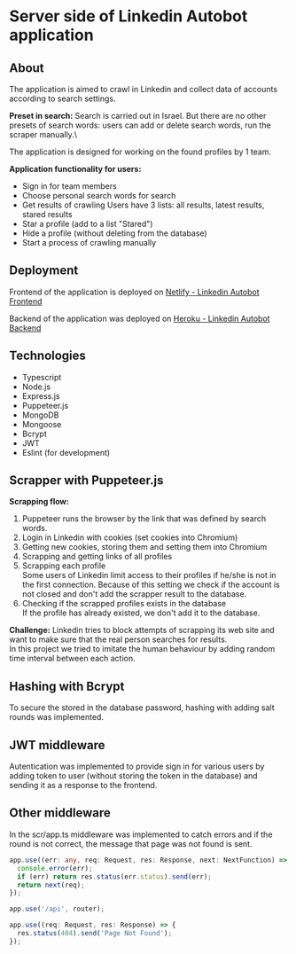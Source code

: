 # Server side of Linkedin Autobot application

## About

The application is aimed to crawl in Linkedin and collect data of accounts according to search settings.

**Preset in search:**
Search is carried out in Israel. But there are no other presets of search words: users can add or delete search words, run the scraper manually.\

The application is designed for working on the found profiles by 1 team.

**Application functionality for users:**

- Sign in for team members
- Choose personal search words for search
- Get results of crawling
  Users have 3 lists: all results, latest results, stared results
- Star a profile (add to a list "Stared")
- Hide a profile (without deleting from the database)
- Start a process of crawling manually

## Deployment

Frontend of the application is deployed on [Netlify - Linkedin Autobot Frontend](https://velocity-ventures-linkedin-autobot.netlify.app/)

Backend of the application was deployed on [Heroku - Linkedin Autobot Backend](https://linkedin-autobot-server.herokuapp.com/")

## Technologies

- Typescript
- Node.js
- Express.js
- Puppeteer.js
- MongoDB
- Mongoose
- Bcrypt
- JWT
- Eslint (for development)

## Scrapper with Puppeteer.js

**Scrapping flow:**

1. Puppeteer runs the browser by the link that was defined by search words.
2. Login in Linkedin with cookies (set cookies into Chromium)
3. Getting new cookies, storing them and setting them into Chromium
4. Scrapping and getting links of all profiles
5. Scrapping each profile\
   Some users of Linkedin limit access to their profiles if he/she is not in the first connection. Because of this setting we check if the account is not closed and don't add the scrapper result to the database.
6. Checking if the scrapped profiles exists in the database\
   If the profile has already existed, we don't add it to the database.

**Challenge:**
Linkedin tries to block attempts of scrapping its web site and want to make sure that the real person searches for results.\
In this project we tried to imitate the human behaviour by adding random time interval between each action.

## Hashing with Bcrypt

To secure the stored in the database password, hashing with adding salt rounds was implemented.

## JWT middleware

Autentication was implemented to provide sign in for various users by adding token to user (without storing the token in the database) and sending it as a response to the frontend.

## Other middleware

In the scr/app.ts middleware was implemented to catch errors and if the round is not correct, the message that page was not found is sent.

```ts
app.use((err: any, req: Request, res: Response, next: NextFunction) => {
  console.error(err);
  if (err) return res.status(err.status).send(err);
  return next(req);
});

app.use('/api', router);

app.use((req: Request, res: Response) => {
  res.status(404).send('Page Not Found');
});
```
